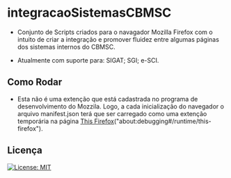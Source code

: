 # integracaoSistemasCBMSC

- Conjunto de Scripts criados para o navagador Mozilla Firefox com o intuito de criar a integração e promover fluidez entre algumas páginas dos sistemas internos do CBMSC. 

- Atualmente com suporte para: 
  SIGAT; 
  SGI; 
  e-SCI. 

## Como Rodar
- Esta não é uma extenção que está cadastrada no programa de desenvolvimento do Mozzila. Logo, a cada inicialização do navegador o arquivo manifest.json terá que ser carregado como uma extenção temporária na página [This Firefox](about:debugging#/runtime/this-firefox)("about:debugging#/runtime/this-firefox"). 
 
## Licença
[![License: MIT](https://img.shields.io/badge/License-MIT-yellow.svg)](https://opensource.org/licenses/MIT)
